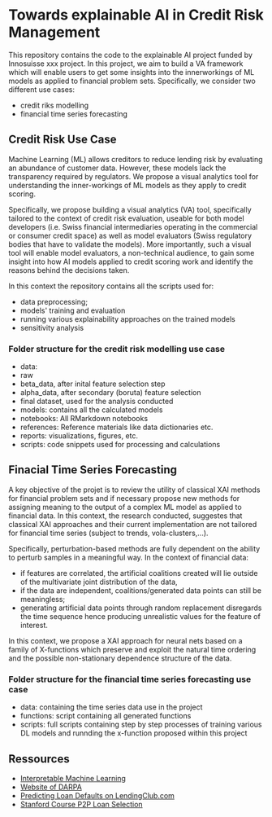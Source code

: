 # Towards explainable AI in Credit Risk Management

This repository contains the code to the explainable AI project funded by Innosuisse xxx project. In this project, we aim to build a VA framework which will enable users to get some insights into the innerworkings of ML models as applied to financial problem sets. Specifically, we consider two different use cases:
*   credit riks modelling 
*   financial time series forecasting 

## Credit Risk Use Case 
Machine Learning (ML) allows creditors to reduce lending risk by evaluating an abundance of customer data. However, these models lack the transparency required by regulators. We propose a visual analytics tool for understanding the inner-workings of ML models as they apply to credit scoring.

Specifically, we propose building a visual analytics (VA) tool, specifically tailored to the context of credit risk evaluation, useable for both model developers (i.e. Swiss financial intermediaries operating in the commercial or consumer credit space) as well as model evaluators (Swiss regulatory bodies that have to validate the models). More importantly, such a visual tool will enable model evaluators, a non-technical audience, to gain some insight into how AI models applied to credit scoring work and identify the reasons behind the decisions taken.

In this context the repository contains all the scripts used for:
* data preprocessing; 
* models' training and evaluation
* running various explainability approaches on the trained models
* sensitivity analysis 


### Folder structure for the credit risk modelling use case 

* data: 
*   raw 
*   beta_data, after inital feature selection step 
*   alpha_data, after secondary (boruta) feature selection
*   final dataset, used for the analysis conducted 
* models: contains all the calculated models
* notebooks: All RMarkdown notebooks
* references: Reference materials like data dictionaries etc.
* reports: visualizations, figures, etc.
* scripts: code snippets used for processing and calculations


## Finacial Time Series Forecasting 

A key objective of the projet is to review the utility of classical XAI methods for financial problem sets and if necessary propose new methods for assigning meaning to the output of a complex ML model as applied to financial data. In this context, the research conducted, suggestes that classical XAI approaches and their current implementation are not tailored for financial time series (subject to trends, vola-clusters,...).

Specifically, perturbation-based methods are fully dependent on the ability to perturb samples in a meaningful way. In the context of financial data:

* if features are correlated, the artificial coalitions created will lie outside of the multivariate joint distribution of the data,
* if the data are independent, coalitions/generated data points can still be meaningless; 
* generating artificial data points through random replacement disregards the time sequence hence producing unrealistic values for the feature of interest.

In this context, we propose a XAI approach for neural nets based on a family of X-functions which preserve and exploit the natural time ordering and the possible non-stationary dependence structure of the data.


### Folder structure for the financial time series forecasting use case 
* data: containing the time series data use in the project
* functions: script containing all generated functions 
* scripts: full scripts containing step by step processes of training various DL models and runnding the x-function proposed within this project

## Ressources

- [Interpretable Machine Learning](https://christophm.github.io/interpretable-ml-book/)
- [Website of DARPA](https://www.darpa.mil/program/explainable-artificial-intelligenceo)
- [Predicting Loan Defaults on LendingClub.com](https://github.com/jgcorliss/lending-club)
- [Stanford Course P2P Loan Selection](http://stanford.edu/class/msande448/2016/final/group4.pdf)


